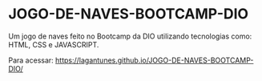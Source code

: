 # JOGO-DE-NAVES-BOOTCAMP-DIO
Um jogo de naves feito no Bootcamp da DIO utilizando tecnologias como: HTML, CSS e JAVASCRIPT.

Para acessar:  https://lagantunes.github.io/JOGO-DE-NAVES-BOOTCAMP-DIO/
